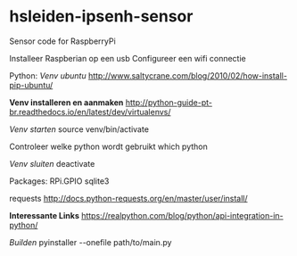 # hsleiden-ipsenh-sensor
Sensor code for RaspberryPi

Installeer Raspberian op een usb
Configureer een wifi connectie

Python:
*Venv ubuntu*
http://www.saltycrane.com/blog/2010/02/how-install-pip-ubuntu/

**Venv installeren en aanmaken**
http://python-guide-pt-br.readthedocs.io/en/latest/dev/virtualenvs/

*Venv starten*
source venv/bin/activate

Controleer welke python wordt gebruikt
which python


*Venv sluiten*
deactivate

Packages:
RPi.GPIO
sqlite3

requests
http://docs.python-requests.org/en/master/user/install/

**Interessante Links**
https://realpython.com/blog/python/api-integration-in-python/

*Builden*
pyinstaller --onefile path/to/main.py
